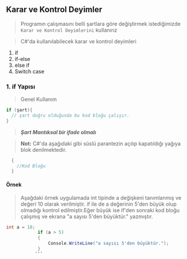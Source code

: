 ## Karar ve Kontrol Deyimler ##
> Programın çalışmasını belli şartlara göre değiştirmek istediğimizde `Karar ve Kontrol Deyimlerini` kullanırız



> C#'da kullanılabilecek karar ve kontrol deyimleri
1. if
2. if-else
3. else if
4. Switch case



### 1. if Yapısı ###
> Genel Kullanım
```csharp
if (şart){
  // şart doğru olduğunda bu kod bloğu çalışır.
}
```
> __*Şart Mantıksal bir ifade olmalı*__

> **Not:** C#'da aşağıdaki gibi süslü parantezin açılıp kapatıldığı yağıya blok denilmektedir. 
```csharp
  {
    //Kod Bloğu
  }
```
#### Örnek ####
> Aşağdaki örnek uygulamada int tipinde a değişkeni tanımlanmış ve değeri 10 olarak verilmiştir. if ile de a değerinin 5'den büyük olup olmadığı kontrol edilmiştir.Eğer büyük ise if'den sonraki kod bloğu çalışmış ve ekrana "a sayısı 5'den büyüktür." yazmıştır.
```csharp
int a = 10;
            if (a > 5)
            {
                Console.WriteLine("a sayısı 5'den büyüktür.");
            }
           ```
